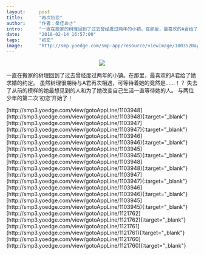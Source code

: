 ```yaml
---
layout:     post
title:      "再次初恋"
author:     "作者：桑佳あさ"
intro:      "一直在搬家的树理回到了过去曾经度过两年的小镇。在那里，最喜欢的A君给了她求婚的约定。 虽然树理很期待与A君再次相遇，可等待着她的竟然是……！？ 失去了从前的模样的她最想见到的人和为了她改变自己生活一直等待她的人。 与两位少年的第二次‘初恋’开始了！"
date:       "2018-02-14 16:57:00"
tags:       "初恋"
image:      "http://smp.yoedge.com/smp-app/resource/viewImage/1003520appline.png"
---
```

<div style="text-align: center">
<p><img src="http://smp.yoedge.com/smp-app/resource/viewImage/1003520appline.png"/></p>
</div>
<p class="post-meta">
<span>一直在搬家的树理回到了过去曾经度过两年的小镇。在那里，最喜欢的A君给了她求婚的约定。 虽然树理很期待与A君再次相遇，可等待着她的竟然是……！？ 失去了从前的模样的她最想见到的人和为了她改变自己生活一直等待她的人。 与两位少年的第二次‘初恋’开始了！</span>
</p>
[http://smp3.yoedge.com/view/gotoAppLine/1103948](http://smp3.yoedge.com/view/gotoAppLine/1103948){:target="_blank"}
[http://smp3.yoedge.com/view/gotoAppLine/1103947](http://smp3.yoedge.com/view/gotoAppLine/1103947){:target="_blank"}
[http://smp3.yoedge.com/view/gotoAppLine/1103946](http://smp3.yoedge.com/view/gotoAppLine/1103946){:target="_blank"}
[http://smp3.yoedge.com/view/gotoAppLine/1103945](http://smp3.yoedge.com/view/gotoAppLine/1103945){:target="_blank"}
[http://smp3.yoedge.com/view/gotoAppLine/1103948](http://smp3.yoedge.com/view/gotoAppLine/1103948){:target="_blank"}
[http://smp3.yoedge.com/view/gotoAppLine/1103947](http://smp3.yoedge.com/view/gotoAppLine/1103947){:target="_blank"}
[http://smp3.yoedge.com/view/gotoAppLine/1103946](http://smp3.yoedge.com/view/gotoAppLine/1103946){:target="_blank"}
[http://smp3.yoedge.com/view/gotoAppLine/1103945](http://smp3.yoedge.com/view/gotoAppLine/1103945){:target="_blank"}
[http://smp3.yoedge.com/view/gotoAppLine/1121762](http://smp3.yoedge.com/view/gotoAppLine/1121762){:target="_blank"}
[http://smp3.yoedge.com/view/gotoAppLine/1121761](http://smp3.yoedge.com/view/gotoAppLine/1121761){:target="_blank"}
[http://smp3.yoedge.com/view/gotoAppLine/1121760](http://smp3.yoedge.com/view/gotoAppLine/1121760){:target="_blank"}


